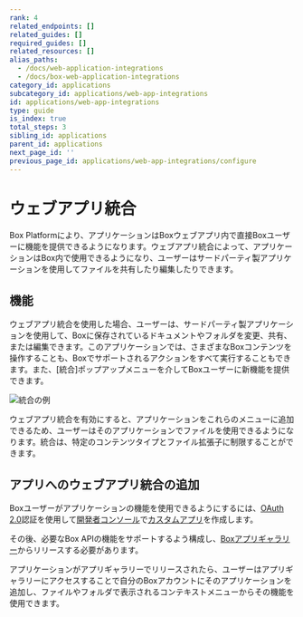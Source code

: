 ```yaml
---
rank: 4
related_endpoints: []
related_guides: []
required_guides: []
related_resources: []
alias_paths:
  - /docs/web-application-integrations
  - /docs/box-web-application-integrations
category_id: applications
subcategory_id: applications/web-app-integrations
id: applications/web-app-integrations
type: guide
is_index: true
total_steps: 3
sibling_id: applications
parent_id: applications
next_page_id: ''
previous_page_id: applications/web-app-integrations/configure
---
```

# ウェブアプリ統合

Box Platformにより、アプリケーションはBoxウェブアプリ内で直接Boxユーザーに機能を提供できるようになります。ウェブアプリ統合によって、アプリケーションはBox内で使用できるようになり、ユーザーはサードパーティ製アプリケーションを使用してファイルを共有したり編集したりできます。

## 機能

ウェブアプリ統合を使用した場合、ユーザーは、サードパーティ製アプリケーションを使用して、Boxに保存されているドキュメントやフォルダを変更、共有、または編集できます。このアプリケーションでは、さまざまなBoxコンテンツを操作することも、Boxでサポートされるアクションをすべて実行することもできます。また、\[統合]ポップアップメニューを介してBoxユーザーに新機能を提供できます。

<ImageFrame border shadow width="400" center>

![統合の例](../images/integration-popup.png)

</ImageFrame>

ウェブアプリ統合を有効にすると、アプリケーションをこれらのメニューに追加できるため、ユーザーはそのアプリケーションでファイルを使用できるようになります。統合は、特定のコンテンツタイプとファイル拡張子に制限することができます。

## アプリへのウェブアプリ統合の追加

Boxユーザーがアプリケーションの機能を使用できるようにするには、[OAuth 2.0][oauth2]認証を使用して[開発者コンソール][devconsole]で[カスタムアプリ][custom-app]を作成します。

その後、必要なBox APIの機能をサポートするよう構成し、[Boxアプリギャラリー][app-gallery]からリリースする必要があります。

アプリケーションがアプリギャラリーでリリースされたら、ユーザーはアプリギャラリーにアクセスすることで自分のBoxアカウントにそのアプリケーションを追加し、ファイルやフォルダで表示されるコンテキストメニューからその機能を使用できます。

[app-gallery]: g://applications/app-gallery

[custom-app]: g://applications/custom-apps/oauth2-setup

[oauth2]: g://authentication/oauth2

[devconsole]: https://app.box.com/developers/console

